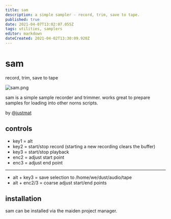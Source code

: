 ```yaml
---
title: sam
description: a simple sampler - record, trim, save to tape.
published: true
date: 2021-04-07T13:02:07.055Z
tags: utilities, samplers
editor: markdown
dateCreated: 2021-04-02T13:30:09.920Z
---
```


# sam
record, trim, save to tape

![sam.png](/community/justmat/sam.png)

sam is a simple sample recorder and trimmer. works great to prepare samples for loading into other norns scripts.

by [@justmat](/authors/justmat)

## controls

* key1 = alt
* key2 = start/stop record (starting a new recording clears the buffer)
* key3 = start/stop playback
* enc2 = adjust start point
* enc3 = adjust end point
----------
* alt + key3 = save selection to /home/we/dust/audio/tape
* alt + enc2/3 = coarse adjust start/end points

## installation
sam can be installed via the maiden project manager.


